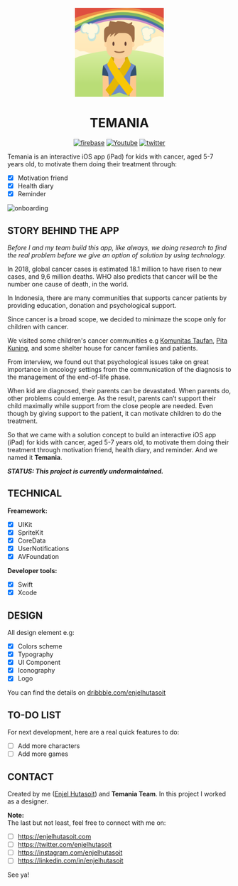 <p align="center">
  <img src="https://github.com/enjelhutasoit/temania/blob/master/CancerForKids-Master/Assets.xcassets/AppIcon.appiconset/Icon%402x.png" width="200" height="200" alt="hay" />
</p>

<h1 align="center">
  <strong>TEMANIA</strong>
</h1>

<p align="center">
  <a href="firebase.google.com"><img src="https://img.shields.io/badge/readme-docs-3484C6.svg" alt="firebase" /></a>
  <a href="https://youtube.com/enjelhutasoit"><img src="https://img.shields.io/badge/youtube-channel-e52d27.svg" alt="Youtube" /></a>
  <a href="https://twitter.com/enjelhutasoit"><img src="https://img.shields.io/twitter/follow/vr_toolkit.svg?style=flat&label=twitter" alt="twitter" /></a>
</p>

Temania is an interactive iOS app (iPad) for kids with cancer, aged 5-7 years old,
to motivate them doing their treatment through:
- [x] Motivation friend
- [x] Health diary
- [x] Reminder

![onboarding](https://user-images.githubusercontent.com/28510687/70853202-676ca300-1edd-11ea-8ee6-0a36cc0af29b.gif)

## STORY BEHIND THE APP

_Before I and my team build this app, like always, 
we doing research to find the real problem before we give an option of solution 
by using technology._

In 2018, global cancer cases is estimated 18.1 million to have risen to new cases, and 9,6 million deaths. 
WHO also predicts that cancer will be the number one cause of death, in the world. 

In Indonesia, there are many communities that supports cancer patients by providing education, 
donation and psychological support. 

Since cancer is a broad scope,
we decided to minimaze the scope only for children with cancer. 

We visited some children's cancer communities 
e.g [Komunitas Taufan](www.komunitastaufan.org), [Pita Kuning](http://pitakuning.or.id), 
and some shelter house for cancer families and patients. 

From interview, we found out that psychological issues 
take on great importance in oncology settings 
from the communication of the diagnosis to the management of the end-of-life phase.

When kid are diagnosed, their parents can be devastated. 
When parents do, other problems could emerge. 
As the result, parents can’t support their child 
maximally while support from the close people are needed. 
Even though by giving support to the patient, it can motivate children to do the treatment.

So that we came with a solution concept to build an interactive iOS app (iPad) for kids with cancer, aged 5-7 years old,
to motivate them doing their treatment through motivation friend, health diary, and reminder. And we named it **Temania**.

_**STATUS: This project is currently undermaintained.**_

## TECHNICAL
**Freamework:**
- [x] UIKit
- [x] SpriteKit
- [x] CoreData
- [x] UserNotifications
- [x] AVFoundation

**Developer tools:**
- [x] Swift
- [x] Xcode

## DESIGN
All design element e.g: 
- [x] Colors scheme
- [x] Typography
- [x] UI Component 
- [x] Iconography
- [x] Logo

You can find the details on [dribbble.com/enjelhutasoit](https://dribbble.com/enjelhutasoit)

## TO-DO LIST 
For next development, here are a real quick features to do:
- [ ] Add more characters
- [ ] Add more games

## CONTACT
Created by me ([Enjel Hutasoit](http://github.com/enjelhutasoit)) and **Temania Team**. 
In this project I worked as a designer.

**Note:**<br>
The last but not least, feel free to connect with me on:

- [ ] https://enjelhutasoit.com 
- [ ] https://twitter.com/enjelhutasoit 
- [ ] https://instagram.com/enjelhutasoit 
- [ ] https://linkedin.com/in/enjelhutasoit

See ya!
